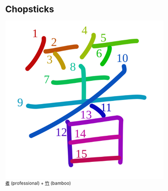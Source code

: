 # Chopsticks
![7bb8](Kanji/kanji-colorize/7bb8.svg)
[者](Kanji/kanji-dict/者.md) (professional) + [竹](Kanji/kanji-dict/竹.md) (bamboo)